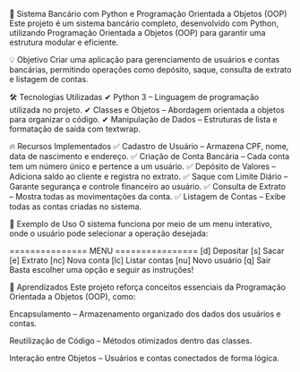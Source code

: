 🚀 Sistema Bancário com Python e Programação Orientada a Objetos (OOP)
Este projeto é um sistema bancário completo, desenvolvido com Python, utilizando Programação Orientada a Objetos (OOP) para garantir uma estrutura modular e eficiente.

💡 Objetivo
Criar uma aplicação para gerenciamento de usuários e contas bancárias, permitindo operações como depósito, saque, consulta de extrato e listagem de contas.

🛠️ Tecnologias Utilizadas
✔ Python 3 – Linguagem de programação utilizada no projeto. ✔ Classes e Objetos – Abordagem orientada a objetos para organizar o código. ✔ Manipulação de Dados – Estruturas de lista e formatação de saída com textwrap.

🔥 Recursos Implementados
✅ Cadastro de Usuário – Armazena CPF, nome, data de nascimento e endereço. ✅ Criação de Conta Bancária – Cada conta tem um número único e pertence a um usuário. ✅ Depósito de Valores – Adiciona saldo ao cliente e registra no extrato. ✅ Saque com Limite Diário – Garante segurança e controle financeiro ao usuário. ✅ Consulta de Extrato – Mostra todas as movimentações da conta. ✅ Listagem de Contas – Exibe todas as contas criadas no sistema.

📌 Exemplo de Uso
O sistema funciona por meio de um menu interativo, onde o usuário pode selecionar a operação desejada:

=============== MENU ================
[d] Depositar
[s] Sacar
[e] Extrato
[nc] Nova conta
[lc] Listar contas
[nu] Novo usuário
[q] Sair
Basta escolher uma opção e seguir as instruções!

🎯 Aprendizados
Este projeto reforça conceitos essenciais da Programação Orientada a Objetos (OOP), como:

Encapsulamento – Armazenamento organizado dos dados dos usuários e contas.

Reutilização de Código – Métodos otimizados dentro das classes.

Interação entre Objetos – Usuários e contas conectados de forma lógica.
